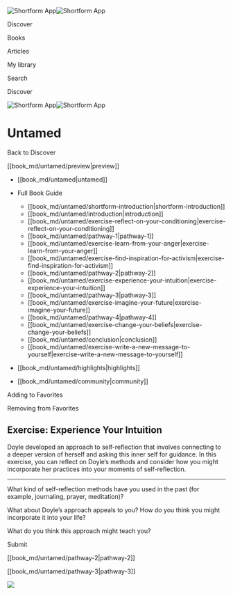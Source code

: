 ![Shortform App](/img/logo.36a2399e.svg)![Shortform App](/img/logo-dark.70c1b072.svg)

Discover

Books

Articles

My library

Search

Discover

![Shortform App](/img/logo.36a2399e.svg)![Shortform App](/img/logo-dark.70c1b072.svg)

# Untamed

Back to Discover

[[book_md/untamed/preview|preview]]

  * [[book_md/untamed|untamed]]
  * Full Book Guide

    * [[book_md/untamed/shortform-introduction|shortform-introduction]]
    * [[book_md/untamed/introduction|introduction]]
    * [[book_md/untamed/exercise-reflect-on-your-conditioning|exercise-reflect-on-your-conditioning]]
    * [[book_md/untamed/pathway-1|pathway-1]]
    * [[book_md/untamed/exercise-learn-from-your-anger|exercise-learn-from-your-anger]]
    * [[book_md/untamed/exercise-find-inspiration-for-activism|exercise-find-inspiration-for-activism]]
    * [[book_md/untamed/pathway-2|pathway-2]]
    * [[book_md/untamed/exercise-experience-your-intuition|exercise-experience-your-intuition]]
    * [[book_md/untamed/pathway-3|pathway-3]]
    * [[book_md/untamed/exercise-imagine-your-future|exercise-imagine-your-future]]
    * [[book_md/untamed/pathway-4|pathway-4]]
    * [[book_md/untamed/exercise-change-your-beliefs|exercise-change-your-beliefs]]
    * [[book_md/untamed/conclusion|conclusion]]
    * [[book_md/untamed/exercise-write-a-new-message-to-yourself|exercise-write-a-new-message-to-yourself]]
  * [[book_md/untamed/highlights|highlights]]
  * [[book_md/untamed/community|community]]



Adding to Favorites 

Removing from Favorites 

## Exercise: Experience Your Intuition

Doyle developed an approach to self-reflection that involves connecting to a deeper version of herself and asking this inner self for guidance. In this exercise, you can reflect on Doyle’s methods and consider how you might incorporate her practices into your moments of self-reflection.

* * *

What kind of self-reflection methods have you used in the past (for example, journaling, prayer, meditation)?

What about Doyle’s approach appeals to you? How do you think you might incorporate it into your life?

What do you think this approach might teach you?

Submit 

[[book_md/untamed/pathway-2|pathway-2]]

[[book_md/untamed/pathway-3|pathway-3]]

![](https://bat.bing.com/action/0?ti=56018282&Ver=2&mid=780778e8-204d-45c5-ba37-0b2fcaf0ba01&sid=72e6e650642c11eeb2dd2161d176fe8d&vid=72e70890642c11eeb72d79fe7b6df2c6&vids=0&msclkid=N&pi=0&lg=en-US&sw=800&sh=600&sc=24&nwd=1&tl=Shortform%20%7C%20Book&p=https%3A%2F%2Fwww.shortform.com%2Fapp%2Fbook%2Funtamed%2Fexercise-experience-your-intuition&r=&lt=959&evt=pageLoad&sv=1&rn=644775)
